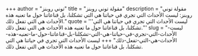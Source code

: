 +++
author = "توني روبنز"
title = "مقولة توني روبنز"
description = "مقولة توني روبنز: ليست الأحداث التي تجري في حياتنا هي التي تشكلنا، بل قناعاتنا حول ما تعنيه هذه الأحداث هي التي تفعل ذلك."
quote = '''ليست الأحداث التي تجري في حياتنا هي التي تشكلنا، بل قناعاتنا حول ما تعنيه هذه الأحداث هي التي تفعل ذلك.''' 
slug = "ليست-الأحداث-التي-تجري-في-حياتنا-هي-التي-تشكلنا-بل-قناعاتنا-حول-ما-تعنيه-هذه-الأحداث-هي-التي-تفعل-ذلك"
+++
ليست الأحداث التي تجري في حياتنا هي التي تشكلنا، بل قناعاتنا حول ما تعنيه هذه الأحداث هي التي تفعل ذلك.
